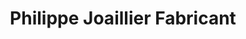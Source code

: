 ---
title: "Philippe Joaillier Fabricant"
url: /le-havre/philippe-joaillier-fabricant/
shop: Schmuck
---